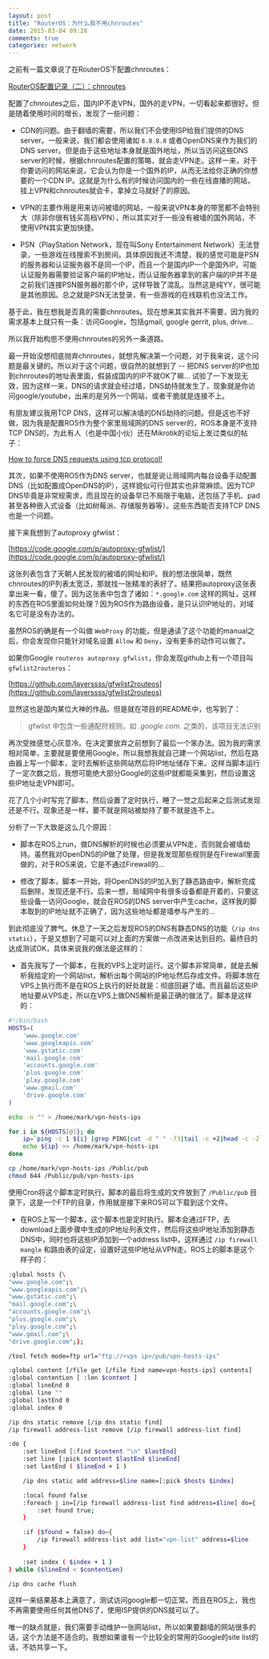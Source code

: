 ```yaml
---
layout: post
title: "RouterOS：为什么我不用chnroutes"
date: 2015-03-04 09:28
comments: true
categories: network
---
```


之前有一篇文章说了在RouterOS下配置chnroutes：

[RouterOS配置记录（二）：chnroutes](http://markzhang.cn/blog/2014/08/20/ros-chnroutes/)

配置了chnroutes之后，国内IP不走VPN，国外的走VPN，一切看起来都很好。但是随着使用时间的增长，发现了一些问题：

<!-- more -->

- CDN的问题。由于翻墙的需要，所以我们不会使用ISP给我们提供的DNS server。一般来说，我们都会使用诸如 `8.8.8.8` 或者OpenDNS来作为我们的DNS server。但是由于这些地址本身就是国外地址，所以当访问这些DNS server的时候，根据chnroutes配置的策略，就会走VPN走。这样一来，对于你要访问的网站来说，它会认为你是一个国外的IP，从而无法给你正确的你想要的一个CDN IP。这就是为什么有的时候访问国内的一些在线直播的网站，挂上VPN和chnroutes就会卡，拿掉立马就好了的原因。

- VPN的主要作用是用来访问被墙的网站，一般来说VPN本身的带宽都不会特别大（除非你很有钱买高档VPN），所以其实对于一些没有被墙的国外网站，不使用VPN其实更加快捷。

- PSN（PlayStation Network，现在叫Sony Entertainment Network）无法登录，一些游戏在线搜索不到房间。具体原因我还不清楚，我的感觉可能是PSN的服务器和认证服务器不是同一个IP，而且一个是国内IP一个是国外IP。可能认证服务器需要验证客户端的IP地址，而认证服务器拿到的客户端的IP并不是之前我们连接PSN服务器的那个IP，这样导致了混乱。当然这是纯YY，很可能是其他原因。总之就是PSN无法登录，有一些游戏的在线联机也没法工作。

基于此，我在想我是否真的需要chnroutes。现在想来其实我并不需要，因为我的需求基本上就只有一条：访问Google，包括gmail, google gerrit, plus, drive...

所以我开始构思不使用chnroutes的另外一条道路。

最一开始没想彻底抛弃chnroutes，就想先解决第一个问题，对于我来说，这个问题是最关键的。所以对于这个问题，很自然的就想到了 -- 把DNS server的IP也加到chnroutes的地址表里面，假装成国内的IP不就OK了嘛... 试验了一下发现无效，因为这样一来，DNS的请求就会经过墙，DNS劫持就发生了，现象就是你访问google/youtube，出来的是另外一个网站，或者干脆就是连接不上。

有朋友建议我用TCP DNS，这样可以解决墙的DNS劫持的问题。但是这也不好做，因为我是配置ROS作为整个家里局域网的DNS server的，ROS本身是不支持TCP DNS的，为此有人（也是中国小伙）还在Mikrotik的论坛上发过类似的帖子：

[How to force DNS requests using tcp protocol!](http://forum.mikrotik.com/viewtopic.php?t=68248)

其次，如果不使用ROS作为DNS server，也就是说让局域网内每台设备手动配置DNS（比如配置成OpenDNS的IP），这样貌似可行但其实也非常麻烦。因为TCP DNS毕竟是非常规需求，而且现在的设备早已不局限于电脑，还包括了手机、pad甚至各种嵌入式设备（比如树莓派、存储服务器等）。这些东西能否支持TCP DNS也是一个问题。

接下来我想到了autoproxy gfwlist：

[https://code.google.com/p/autoproxy-gfwlist/](https://code.google.com/p/autoproxy-gfwlist/)

这张列表包含了天朝人民发现的被墙的网址和IP。我的想法很简单，既然chnroutes的IP列表太宽泛，那就找一张精准的表好了。结果把autoproxy这张表拿出来一看，傻了。因为这张表中包含了诸如：`*.google.com` 这样的网址，这样的东西在ROS里面如何处理？因为ROS作为路由设备，是只认识IP地址的，对域名它可是没有办法的。

虽然ROS的确是有一个叫做 `WebProxy` 的功能，但是通读了这个功能的manual之后，你会发现你只能针对域名设置 `Allow` 和 `Deny`，没有更多的动作可以做了。

如果你Google `routeros autoproxy gfwlist`，你会发现github上有一个项目叫 `gfwlist2routeros`：

[https://github.com/layerssss/gfwlist2routeos](https://github.com/layerssss/gfwlist2routeos)

显然这也是国内某位大神的作品。但是就在项目的README中，也写到了：

> gfwlist 中包含一些通配符规则，如 *.google.com.* 之类的，该项目无法识别

再次受挫感觉心灰意冷。在决定要放弃之前想到了最后一个笨办法。因为我的需求相对简单，主要就是要使用Google，所以我想我就自己建一个网站list，然后在路由器上写一个脚本，定时去解析这些网站然后将IP地址储存下来。这样当脚本运行了一定次数之后，我想可能绝大部分Google的这些IP就都能采集到，然后设置这些IP地址走VPN即可。

花了几个小时写完了脚本，然后设置了定时执行，睡了一觉之后起来之后测试发现还是不行。现象还是一样，要不就是网站被劫持了要不就是连不上。

分析了一下大致是这么几个原因：

- 脚本在ROS上run，做DNS解析的时候也必须要从VPN走，否则就会被墙劫持。虽然我对OpenDNS的IP做了处理，但是我发现那些规则是在Firewall里面做的，对于ROS来说，它是不通过Firewall的...

- 修改了脚本，脚本一开始，将OpenDNS的IP加入到了静态路由中，解析完成后删除，发现还是不行。后来一想，局域网中有很多设备都是开着的，只要这些设备一访问Google，就会在ROS的DNS server中产生cache，这样我的脚本取到的IP地址就不正确了，因为这些地址都是墙参与产生的...

到此彻底没了脾气。休息了一天之后发现ROS的DNS有静态DNS的功能（`/ip dns static`），于是又想到了可能可以对上面的方案做一点改进来达到目的。最终目的达成测试OK，具体来说我的做法是这样的：

- 首先我写了一个脚本，在我的VPS上定时运行。这个脚本非常简单，就是去解析我给定的一个网站list，解析出每个网站的IP地址然后存成文件。将脚本放在VPS上执行而不是在ROS上执行的好处就是：彻底回避了墙。而且最后这些IP地址要从VPS走，所以在VPS上做DNS解析是最正确的做法了。脚本是这样的：

``` bash
#!/bin/bash
HOSTS=(
	'www.google.com'
	'www.googleapis.com'
	'www.gstatic.com'
	'mail.google.com'
	'accounts.google.com'
	'plus.google.com'
	'play.google.com'
	'www.gmail.com'
	'drive.google.com'
)

echo -n "" > /home/mark/vpn-hosts-ips

for i in ${HOSTS[@]}; do
	ip=`ping -c 1 ${i} |grep PING|cut -d " " -f3|tail -c +2|head -c -2`
	echo ${ip} >> /home/mark/vpn-hosts-ips
done

cp /home/mark/vpn-hosts-ips /Public/pub
chmod 644 /Public/pub/vpn-hosts-ips
```

使用Cron将这个脚本定时执行。脚本的最后将生成的文件放到了 `/Public/pub` 目录下，这是一个FTP的目录，作用就是接下来ROS可以下载到这个文件。

- 在ROS上写一个脚本，这个脚本也是定时执行。脚本会通过FTP，去download上面步骤中生成的IP地址列表文件，然后将这些IP地址添加到静态DNS中，同时也将这些IP添加到一个address list中。这样通过 `/ip firewall mangle` 和路由表的设定，设置好这些IP地址从VPN走。ROS上的脚本是这个样子的：

``` bash
:global hosts {\
"www.google.com";\
"www.googleapis.com";\
"www.gstatic.com";\
"mail.google.com";\
"accounts.google.com";\
"plus.google.com";\
"play.google.com";\
"www.gmail.com";\
"drive.google.com";};

/tool fetch mode=ftp url="ftp://<vps ip>/pub/vpn-hosts-ips"

:global content [/file get [/file find name=vpn-hosts-ips] contents]
:global contentLen [ :len $content ]
:global lineEnd 0
:global line ""
:global lastEnd 0
:global index 0

/ip dns static remove [/ip dns static find]
/ip firewall address-list remove [/ip firewall address-list find]

:do {
    :set lineEnd [:find $content "\n" $lastEnd]
    :set line [:pick $content $lastEnd $lineEnd]
    :set lastEnd ( $lineEnd + 1 )

    /ip dns static add address=$line name=[:pick $hosts $index]

    :local found false
    :foreach j in=[/ip firewall address-list find address=$line] do={
        :set found true;
    }

    :if ($found = false) do={
        /ip firewall address-list add list="vpn-list" address=$line
    }
    
    :set index ( $index + 1 )
} while ($lineEnd < $contentLen)

/ip dns cache flush
```

这样一来结果基本上满意了，测试访问google都一切正常。而且在ROS上，我也不再需要使用任何其他DNS了，使用ISP提供的DNS就可以了。

唯一的缺点就是，我们需要手动维护一张网站list，所以如果要翻墙的网站很多的话，这个方法是不适合的。我想如果谁有一个比较全的常用的Google的site list的话，不妨共享一下。
